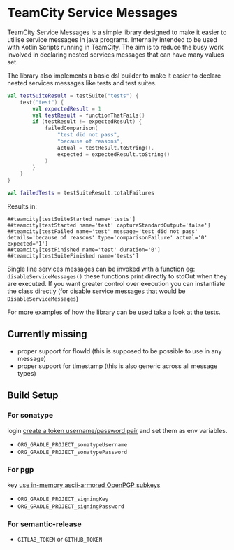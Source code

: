 # TeamCity Service Messages

TeamCity Service Messages is a simple library designed to make it easier to utilise service messages in java programs.
Internally intended to be used with Kotlin Scripts running in TeamCity. The aim is to reduce the busy work involved in
declaring nested services messages that can have many values set.

The library also implements a basic dsl builder to make it easier to declare nested services messages like tests and
test suites.

```kotlin
val testSuiteResult = testSuite("tests") {
    test("test") {
        val expectedResult = 1
        val testResult = functionThatFails()
        if (testResult != expectedResult) {
            failedComparison(
                "test did not pass",
                "because of reasons",
                actual = testResult.toString(),
                expected = expectedResult.toString()
            )
        }
    }
}

val failedTests = testSuiteResult.totalFailures
```

Results in:

```text
##teamcity[testSuiteStarted name='tests']
##teamcity[testStarted name='test' captureStandardOutput='false']
##teamcity[testFailed name='test' message='test did not pass' details='because of reasons' type='comparisonFailure' actual='0' expected='1']
##teamcity[testFinished name='test' duration='0']
##teamcity[testSuiteFinished name='tests']
```

Single line services messages can be invoked with a function eg: `disableServiceMessages()` these functions print
directly to stdOut when they are executed. If you want greater control over execution you can instantiate the class
directly (for disable service messages that would be `DisableServiceMessages`)

For more examples of how the library can be used take a look at the tests.

## Currently missing

- proper support for flowId (this is supposed to be possible to use in any message)
- proper support for timestamp (this is also generic across all message types)

## Build Setup

### For sonatype

login [create a token username/password pair](https://blog.solidsoft.pl/2015/09/08/deploy-to-maven-central-using-api-key-aka-auth-token/)
and set them as env variables.

- `ORG_GRADLE_PROJECT_sonatypeUsername`
- `ORG_GRADLE_PROJECT_sonatypePassword`

### For pgp

key [use in-memory ascii-armored OpenPGP subkeys](https://docs.gradle.org/current/userguide/signing_plugin.html#using_in_memory_ascii_armored_openpgp_subkeys)

- `ORG_GRADLE_PROJECT_signingKey`
- `ORG_GRADLE_PROJECT_signingPassword`

### For semantic-release

- `GITLAB_TOKEN` or `GITHUB_TOKEN`